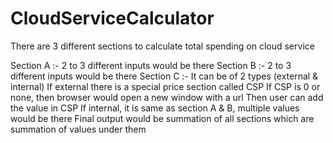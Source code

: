 # CloudServiceCalculator

There are 3 different sections to calculate total spending on cloud service

Section A :- 2 to 3 different inputs would be there
Section B :- 2 to 3 different inputs would be there
Section C :- It can be of 2 types (external & internal)
             If external there is a special price section called CSP
             If CSP is 0 or none, then browser would open a new window with a url
             Then user can add the value in CSP
             If internal, it is same as section A & B, multiple values would be there
Final output would be summation of all sections which are summation of values under them